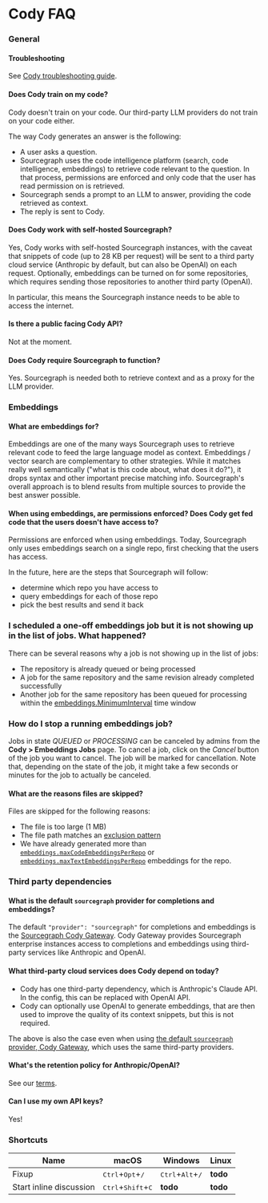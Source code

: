 # Cody FAQ

### General

#### Troubleshooting

See [Cody troubleshooting guide](troubleshooting.md).

#### Does Cody train on my code?

Cody doesn't train on your code. Our third-party LLM providers do not train on your code either.

The way Cody generates an answer is the following:

- A user asks a question.
- Sourcegraph uses the code intelligence platform (search, code intelligence, embeddings) to retrieve code relevant to the question. In that process, permissions are enforced and only code that the user has read permission on is retrieved.
- Sourcegraph sends a prompt to an LLM to answer, providing the code retrieved as context.
- The reply is sent to Cody.

#### Does Cody work with self-hosted Sourcegraph?

Yes, Cody works with self-hosted Sourcegraph instances, with the caveat that snippets of code (up to 28 KB per request) will be sent to a third party cloud service (Anthropic by default, but can also be OpenAI) on each request. Optionally, embeddings can be turned on for some repositories, which requires sending those repositories to another third party (OpenAI).

In particular, this means the Sourcegraph instance needs to be able to access the internet.

#### Is there a public facing Cody API?

Not at the moment.

#### Does Cody require Sourcegraph to function?

Yes. Sourcegraph is needed both to retrieve context and as a proxy for the LLM provider.

### Embeddings

#### What are embeddings for?

Embeddings are one of the many ways Sourcegraph uses to retrieve relevant code to feed the large language model as context. Embeddings / vector search are complementary to other strategies. While it matches really well semantically ("what is this code about, what does it do?"), it drops syntax and other important precise matching info. Sourcegraph's overall approach is to blend results from multiple sources to provide the best answer possible.

#### When using embeddings, are permissions enforced? Does Cody get fed code that the users doesn't have access to?

Permissions are enforced when using embeddings. Today, Sourcegraph only uses embeddings search on a single repo, first checking that the users has access.

In the future, here are the steps that Sourcegraph will follow:

- determine which repo you have access to
- query embeddings for each of those repo
- pick the best results and send it back

### I scheduled a one-off embeddings job but it is not showing up in the list of jobs. What happened?

There can be several reasons why a job is not showing up in the list of jobs:

- The repository is already queued or being processed
- A job for the same repository and the same revision already completed successfully
- Another job for the same repository has been queued for processing within the [embeddings.MinimumInterval](./explanations/code_graph_context.md#adjust-the-minimum-time-interval-between-automatically-scheduled-embeddings) time window

### How do I stop a running embeddings job?

Jobs in state _QUEUED_ or _PROCESSING_ can be canceled by admins from the **Cody > Embeddings Jobs** page. To cancel a job, click on the _Cancel_ button of the job you want to cancel. The job will be marked for cancellation. Note that, depending on the state of the job, it might take a few seconds or minutes for the job to actually be canceled.

#### What are the reasons files are skipped?

Files are skipped for the following reasons:

- The file is too large (1 MB)
- The file path matches an [exclusion pattern](./explanations/code_graph_context.md#excluding-files-from-embeddings)
- We have already generated more than [`embeddings.maxCodeEmbeddingsPerRepo`](./explanations/code_graph_context.md#limitting-the-number-of-embeddings-that-can-be-generated) or [`embeddings.maxTextEmbeddingsPerRepo`](./explanations/code_graph_context.md#limitting-the-number-of-embeddings-that-can-be-generated) embeddings for the repo.

### Third party dependencies

#### What is the default `sourcegraph` provider for completions and embeddings?

The default `"provider": "sourcegraph"` for completions and embeddings is the [Sourcegraph Cody Gateway](./explanations/cody_gateway.md). Cody Gateway provides Sourcegraph enterprise instances access to completions and embeddings using third-party services like Anthropic and OpenAI.

#### What third-party cloud services does Cody depend on today?

- Cody has one third-party dependency, which is Anthropic's Claude API. In the config, this can be replaced with OpenAI API.
- Cody can optionally use OpenAI to generate embeddings, that are then used to improve the quality of its context snippets, but this is not required.

The above is also the case even when using [the default `sourcegraph` provider, Cody Gateway](./explanations/cody_gateway.md), which uses the same third-party providers.

#### What's the retention policy for Anthropic/OpenAI?

See our [terms](https://about.sourcegraph.com/terms/cody-notice).

#### Can I use my own API keys?

Yes!

### Shortcuts

| Name                    | macOS                                         | Windows                                     | Linux    |
| ----------------------- | --------------------------------------------- | ------------------------------------------- | -------- |
| Fixup                   | <kbd>Ctrl</kbd>+<kbd>Opt</kbd>+<kbd>/</kbd>   | <kbd>Ctrl</kbd>+<kbd>Alt</kbd>+<kbd>/</kbd> | **todo** |
| Start inline discussion | <kbd>Ctrl</kbd>+<kbd>Shift</kbd>+<kbd>C</kbd> | **todo**                                    | **todo**  |
